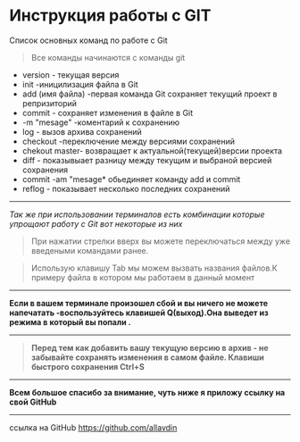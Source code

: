 # Инструкция работы с GIT
Список основных команд по работе с Git

>Все команды начинаются с команды git

* version - текущая версия 
* init -иницилизация файла в Git
* add (имя файла) -первая команда Git сохраняет текущий проект в репризиторий 
* commit - сохраняет изменения в файле в Git
* -m "mesage" -коментарий к сохранению
* log - вызов архива сохранений
* checkout -переключение между версиями сохранений
* chekout master- возвращает к актуальной(текущей)версии проекта
* diff - показывыает разницу между текущим и выбраной версией сохранения 
* commit -am "mesage* обьединяет команду add и commit
* reflog - показывает несколько последних сохранений

---

*Так же при использовании терминалов есть комбинации которые упрощают работу с Git* *вот некоторые из них*

>При нажатии стрелки вверх вы можете переключаться между уже введеными командами ранее.

>Использую клавишу Tab мы можем вызвать названия файлов.К примеру файла в котором мы работаем в данный момент

---

**Если в вашем терминале произошел сбой и вы ничего не можете напечатать -воспользуйтесь клавишей Q(выход).Она выведет из режима в который вы попали .**

---

>**Перед тем как добавить вашу текущую версию в архив - не забывайте сохранять изменения в самом файле. Клавиши быстрого сохранения Ctrl+S**

---
**Всем большое спасибо за внимание, чуть ниже я приложу ссылку на свой GitHub**

---

 ссылка на GitHub https://github.com/allavdin
